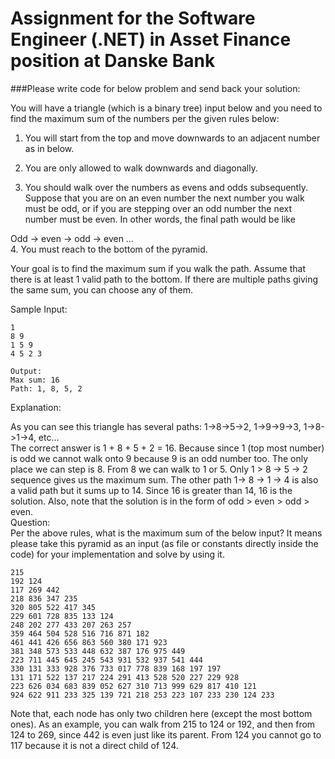 # Assignment for the Software Engineer (.NET) in Asset Finance position at Danske Bank

 
###Please write code for below problem and send back your solution:  
 
You will have a triangle (which is a binary tree) input below and you need to find the maximum sum of the numbers per the given rules below:  
 
1.	You will start from the top and move downwards to an adjacent number as in below.  
 
2.	You are only allowed to walk downwards and diagonally.  
 
3.	You should walk over the numbers as evens and odds subsequently. Suppose that you are on an even number the next number you walk must be odd, or if you are stepping over an odd number the next number must be even. In other words, the final path would be like  
 
Odd -> even -> odd -> even …  
4.	You must reach to the bottom of the pyramid.  
 
Your goal is to find the maximum sum if you walk the path. Assume that there is at least 1 valid path to the bottom. If there are multiple paths giving the same sum, you can choose any of them.  
 
Sample Input:  
```
1  
8 9  
1 5 9  
4 5 2 3 
``` 
 ```
Output:  
Max sum: 16  
Path: 1, 8, 5, 2  
```
 
Explanation:  

As you can see this triangle has several paths: 1->8->5->2, 1->9->9->3, 1->8->1->4, etc…  
The correct answer is 1 + 8 + 5 + 2 = 16. Because since 1 (top most number) is odd we cannot walk onto 
9 because 9 is an odd number too. The only place we can step is 8. From 8 we can walk to 1 or 5. Only 1 > 8 -> 5 -> 2 sequence gives us the maximum sum. The other path 1-> 8 -> 1 -> 4 is also a valid path but it sums up to 14. Since 16 is greater than 14, 16 is the solution. Also, note that the solution is in the form of odd > even > odd > even.  
Question:  
Per the above rules, what is the maximum sum of the below input? It means please take this pyramid as an input (as file or constants directly inside the code) for your implementation and solve by using it.  
```
215  
192 124  
117 269 442  
218 836 347 235  
320 805 522 417 345  
229 601 728 835 133 124  
248 202 277 433 207 263 257  
359 464 504 528 516 716 871 182  
461 441 426 656 863 560 380 171 923  
381 348 573 533 448 632 387 176 975 449  
223 711 445 645 245 543 931 532 937 541 444  
330 131 333 928 376 733 017 778 839 168 197 197  
131 171 522 137 217 224 291 413 528 520 227 229 928  
223 626 034 683 839 052 627 310 713 999 629 817 410 121  
924 622 911 233 325 139 721 218 253 223 107 233 230 124 233  
``` 

Note that, each node has only two children here (except the most bottom ones). As an example, you can walk from 215 to 124 or 192, and then from 124 to 269, since 442 is even just like its parent. From 124 you cannot go to 117 because it is not a direct child of 124. 
